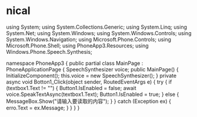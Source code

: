 nical
=====
using System;
using System.Collections.Generic;
using System.Linq;
using System.Net;
using System.Windows;
using System.Windows.Controls;
using System.Windows.Navigation;
using Microsoft.Phone.Controls;
using Microsoft.Phone.Shell;
using PhoneApp3.Resources;
using Windows.Phone.Speech.Synthesis;

namespace PhoneApp3
{
    public partial class MainPage : PhoneApplicationPage
    {
        SpeechSynthesizer voice;
        public MainPage()
        {
            InitializeComponent();
            this.voice = new SpeechSynthesizer();
        }
        private async void Botton1_Click(object sender, RoutedEventArgs e)
        {
            try
            {
                if (textbox1.Text != "")
                {
                    Button1.IsEnabled = false;
                    await voice.SpeakTextAsync(textbox1.Text);
                    Button1.IsEnabled = true;
                }
                else
                {
                    MessageBox.Show("请输入要读取的内容");
                }
            }
            catch (Exception ex)
            {
                erro.Text = ex.Message;
            }
        }
    }
}
